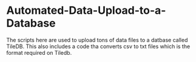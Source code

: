 # Automated-Data-Upload-to-a-Database
The scripts here are used to upload tons of data files to a datbase called TileDB. This also includes a code tha converts csv to txt files which is the format required on Tiledb.
